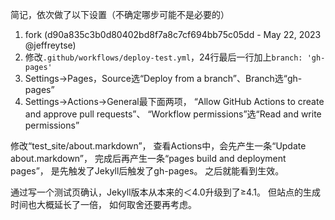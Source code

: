 简记，依次做了以下设置（不确定哪步可能不是必要的）
1. fork (d90a835c3b0d80402bd8f7a8c7cf694bb75c05dd - May 22, 2023 @jeffreytse)
1. 修改`.github/workflows/deploy-test.yml`，24行最后一行加上`branch: 'gh-pages'`
1. Settings→Pages，Source选“Deploy from a branch”、Branch选“gh-pages”
1. Settings→Actions→General最下面两项，
	“Allow GitHub Actions to create and approve pull requests”、
	“Workflow permissions”选“Read and write permissions”

修改“test_site/about.markdown”，
查看Actions中，会先产生一条“Update about.markdown”，
完成后再产生一条“pages build and deployment pages”，
是先触发了Jekyll后触发了gh-pages。
之后就能看到生效。

通过写一个测试页确认，Jekyll版本从本来的＜4.0升级到了≥4.1。
但站点的生成时间也大概延长了一倍，
如何取舍还要再考虑。
